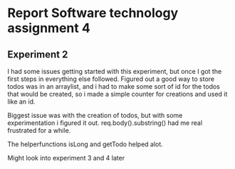 # Report Software technology assignment 4


## Experiment 2
I had some issues getting started with this experiment, but once I got the first steps in everything else followed. Figured out a good way to store 
todos was in an arraylist, and i had to make some sort of id for the todos that would be created, so i made a simple counter for creations and used it 
like an id.

Biggest issue was with the creation of todos, but with some experimentation i figured it out. req.body().substring() had me real frustrated for a while.

The helperfunctions isLong and getTodo helped alot.



Might look into experiment 3 and 4 later
